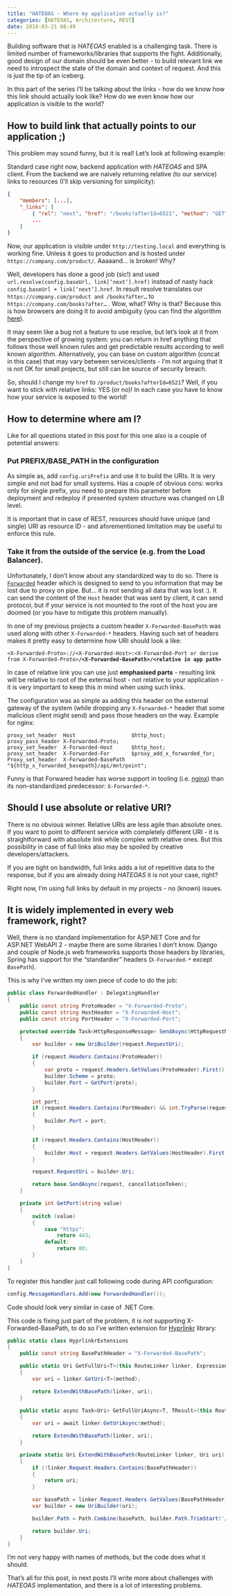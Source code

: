 ```yaml
---
title: "HATEOAS - Where my application actually is?"
categories: [HATEOAS, Architecture, REST]
date: 2018-03-21 08:49
---
```



Building software that is *HATEOAS* enabled is a challenging task. There is limited number of frameworks/libraries that supports the fight. Additionally,  good design of our domain should be even better - to build relevant link we need to introspect the state of the domain and context of request. And this is just the tip of an iceberg.

In this part of the series I’ll be talking about the links - how do we know how this link should actually look like? How do we even know how our application is visible to the world?

<!--more-->

## How to build link that actually points to our application ;) 
This problem may sound funny, but it is real! Let’s look at following example:

Standard case right now, backend application with *HATEOAS* and SPA client. From the backend we are naively returning relative (to our service) links to resources (I’ll skip versioning for simplicity):

```json
{
    "members": [...],
    "_links": [
        { "rel": "next", "href": "/books?afterId=6521", "method": "GET" },
        ...
    ]
}
```

Now, our application is visible under `http://testing.local` and everything is working fine. Unless it goes to production and is hosted under `https://company.com/product/`. Aaaaand… is broken! Why?

Well, developers has done a good job (sic!) and used `url.resolve(config.baseUrl, link[‘next’].href)` instead of nasty hack `config.baseUrl + link[‘next’].href`. In result resolve translates our `https://company.com/product and /books?after…` to `https://company.com/books?after…` . Wow, what? Why is that? Because this is how browsers are doing it to avoid ambiguity (you can find the algorithm [here](https://softwareengineering.stackexchange.com/a/324408)). 

It may seem like a bug not a feature to use resolve, but let’s look at it from the perspective of growing system: you can return in href anything that follows those well known rules and get predictable results according to well known algorithm. Alternatively, you can base on custom algorithm (concat in this case) that may vary between services/clients - I’m not arguing that it is not OK for small projects, but still can be source of security breach.

So, should I change my `href` to `/product/books?afterId=6521`? Well, if you want to stick with relative links: YES (or no)! In each case you have to know how your service is exposed to the world!

## How to determine where am I?

Like for all questions stated in this post for this one also is a couple of potential answers:

### Put PREFIX/BASE_PATH in the configuration
As simple as, add `config.uriPrefix` and use it to build the URIs. It is very simple and not bad for small systems. Has a couple of obvious cons: works only for single prefix, you need to prepare this parameter before deployment and redeploy if presented system structure was changed on LB level.

It is important that in case of REST, resources should have unique (and single) URI as resource ID - and aforementioned limitation may be useful to enforce this rule.

### Take it from the outside of the service (e.g. from the Load Balancer).

Unfortunately, I don’t know about any standardized way to do so. There is [`Forwarded`](https://tools.ietf.org/html/rfc7239#section-4) header which is designed to send to you information that may be lost due to proxy on pipe. But… it is not sending all data that was lost :). It can send the content of the `Host` header that was sent by client, it can send protocol, but if your service is not mounted to the root of the host you are doomed (or you have to mitigate this problem manually).

In one of my previous projects a custom header `X-Forwarded-BasePath` was used along with other `X-Forwarded-*` headers. Having such set of headers makes it pretty easy to determine how URI should look a like:

`<X-Forwarded-Proto>://<X-Forwarded-Host>:<X-Forwarded-Port or derive from X-Forwarded-Proto>`**`/<X-Forwarded-BasePath>/<relative in app path>`**

In case of relative link you can use just **emphasised parts** - resulting link will be relative to root of the external host - not relative to your application - it is very important to keep this in mind when using such links.

The configuration was as simple as adding this header on the external gateway of the system (while dropping any `X-Forwarded-*` header that some malicious client might send) and pass those headers on the way. Example for nginx:

```nginx
proxy_set_header  Host                  $http_host;
proxy_pass_header X-Forwarded-Proto;
proxy_set_header  X-Forwarded-Host      $http_host;
proxy_set_header  X-Forwarded-For       $proxy_add_x_forwarded_for;
Proxy_set_header  X-Forwarded-BasePath  "${http_x_forwarded_basepath}/api/mnt/point";
```

Funny is that Forwared header has worse support in tooling (i.e. [nginx](https://www.nginx.com/resources/wiki/start/topics/examples/forwarded/)) than its non-standardized predecessor: `X-Forwarded-*`.

## Should I use absolute or relative URI?

There is no obvious winner. Relative URIs are less agile than absolute ones. If you want to point to different service with completely different URI - it is straightforward with absolute link while complex with relative ones. But this possibility in case of full links also may be spoiled by creative developers/attackers.

If you are tight on bandwidth, full links adds a lot of repetitive data to the response, but if you are already doing *HATEOAS* it is not your case, right?

Right now, I’m using full links by default in my projects - no (known) issues.

## It is widely implemented in every web framework, right?

Well, there is no standard implementation for ASP.NET Core and for ASP.NET WebAPI 2 - maybe there are some libraries I don’t know. Django and couple of Node.js web frameworks supports those headers by libraries, Spring has support for the “standardier” headers (`X-Forwarded-*` except `BasePath`).

This is why I’ve written my own piece of code to do the job:

```csharp
public class ForwardedHandler : DelegatingHandler
{
    public const string ProtoHeader = "X-Forwarded-Proto";
    public const string HostHeader = "X-Forwarded-Host";
    public const string PortHeader = "X-Forwarded-Port";

    protected override Task<HttpResponseMessage> SendAsync(HttpRequestMessage request, CancellationToken cancellationToken)
    {
        var builder = new UriBuilder(request.RequestUri);

        if (request.Headers.Contains(ProtoHeader))
        {
            var proto = request.Headers.GetValues(ProtoHeader).First();
            builder.Scheme = proto;
            builder.Port = GetPort(proto);
        }

        int port;
        if (request.Headers.Contains(PortHeader) && int.TryParse(request.Headers.GetValues(PortHeader).First(), out port))
        {
            builder.Port = port;
        }

        if (request.Headers.Contains(HostHeader))
        {
            builder.Host = request.Headers.GetValues(HostHeader).First();
        }

        request.RequestUri = builder.Uri;

        return base.SendAsync(request, cancellationToken);
    }

    private int GetPort(string value)
    {
        switch (value)
        {
            case "https":
                return 443;
            default:
                return 80;
        }
    }
}
```

To register this handler just call following code during API configuration:

```csharp
config.MessageHandlers.Add(new ForwardedHandler());
```

Code should look very similar in case of .NET Core.

This code is fixing just part of the problem, it is not supporting X-Forwarded-BasePath, to do so I’ve written extension for [Hyprlinkr](https://github.com/ploeh/Hyprlinkr) library:

```csharp
public static class HyprlinkrExtensions
{
    public const string BasePathHeader = "X-Forwarded-BasePath";

    public static Uri GetFullUri<T>(this RouteLinker linker, Expression<Action<T>> method)
    {
        var uri = linker.GetUri<T>(method);

        return ExtendWithBasePath(linker, uri);
    }

    public static async Task<Uri> GetFullUriAsync<T, TResult>(this RouteLinker linker, Expression<Func<T, Task<TResult>>> method)
    {
        var uri = await linker.GetUriAsync(method);

        return ExtendWithBasePath(linker, uri);
    }

    private static Uri ExtendWithBasePath(RouteLinker linker, Uri uri)
    {
        if (!linker.Request.Headers.Contains(BasePathHeader))
        {
            return uri;
        }

        var basePath = linker.Request.Headers.GetValues(BasePathHeader).First();
        var builder = new UriBuilder(uri);

        builder.Path = Path.Combine(basePath, builder.Path.TrimStart('/'));

        return builder.Uri;
    }
}
```

I’m not very happy with names of methods, but the code does what it should.

That’s all for this post, in next posts I’ll write more about challenges with *HATEOAS* implementation, and there is a lot of interesting problems.

